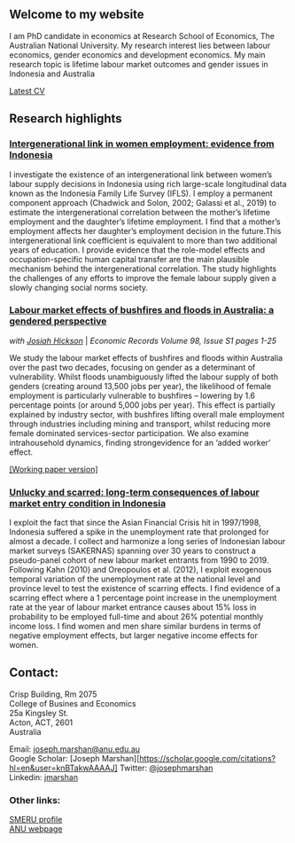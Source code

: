 ## Welcome to my website

I am PhD candidate in economics at Research School of Economics, The Australian National University. My research interest lies between labour economics, gender economics and development economics. My main research topic is lifetime labour market outcomes and gender issues in Indonesia and Australia

[Latest CV](https://jnmarshan.github.io/resume)

## Research highlights

### [Intergenerational link in women employment: evidence from Indonesia](https://jnmarshan.github.io/docs/motherdaughter_web.pdf)
I investigate the existence of an intergenerational link between women’s labour supply decisions in Indonesia using rich large-scale longitudinal data known as the Indonesia Family Life Survey (IFLS). I employ a permanent component approach (Chadwick and Solon, 2002; Galassi et al., 2019) to estimate the intergenerational correlation between the mother’s lifetime employment and the daughter’s lifetime employment. I find that a mother’s employment affects her daughter’s employment decision in the future.This intergenerational link coefficient is equivalent to more than two additional years of education. I provide evidence that the role-model effects and occupation-specific human capital transfer are the main plausible mechanism behind the intergenerational correlation. The study highlights the challenges of any efforts to improve the female labour supply given a slowly changing social norms society.

### [Labour market effects of bushfires and floods in Australia: a gendered perspective](https://onlinelibrary.wiley.com/doi/full/10.1111/1475-4932.12688)
_with [Josiah Hickson](https://www.linkedin.com/in/josh-hickson-a36a4010a/?originalSubdomain=au)_ | _Economic Records Volume 98, Issue S1 pages 1-25_

We study the labour market effects of bushfires and floods within Australia over the past two decades, focusing on gender as a determinant of vulnerability. Whilst floods unambiguously lifted the labour supply of both genders (creating around 13,500 jobs per year), the likelihood of female employment is particularly vulnerable to bushfires – lowering by 1.6 percentage points (or around 5,000 jobs per year). This effect is partially explained by industry sector, with bushfires lifting overall male employment through industries including mining and transport, whilst reducing more female dominated services-sector participation. We also examine intrahousehold dynamics, finding strongevidence for an ‘added worker’ effect.

[\[Working paper version\]](https://jnmarshan.github.io/docs/Compiled_Gendered_consequences_of_natural_disaster_Final_ER.pdf)

### [Unlucky and scarred: long-term consequences of labour market entry condition in Indonesia](https://jnmarshan.github.io/docs/unluckyscarriing_web.pdf)
I exploit the fact that since the Asian Financial Crisis hit in 1997/1998, Indonesia suffered a spike in the unemployment rate that prolonged for almost a decade. I collect and harmonize a long series of Indonesian labour market surveys (SAKERNAS) spanning over 30 years to construct a pseudo-panel cohort of new labour market entrants from 1990 to 2019. Following Kahn (2010) and Oreopoulos et al. (2012), I exploit exogenous temporal variation of the unemployment rate at the national level and province level to test the existence of scarring effects. I find evidence of a scarring effect where a 1 percentage point increase in the unemployment rate at the year of labour market entrance causes about 15% loss in probability to be employed full-time and about 26% potential monthly income loss. I find women and men share similar burdens in terms of negative employment effects, but larger negative income effects for women.

## Contact:
Crisp Building, Rm 2075  
College of Busines and Economics  
25a Kingsley St.  
Acton, ACT, 2601  
Australia

Email: [joseph.marshan@anu.edu.au](mailto:joseph.marshan@anu.edu.au)  
Google Scholar: [Joseph Marshan][https://scholar.google.com/citations?hl=en&user=knBTakwAAAAJ]
Twitter: [@josephmarshan](https://twitter.com/JosephMarshan)  
Linkedin: [jmarshan](https://www.linkedin.com/in/jmarshan/)

### Other links:
[SMERU profile](https://www.smeru.or.id/en/content/joseph-natanael-marshan)   
[ANU webpage](https://www.cbe.anu.edu.au/about/staff-directory/?profile=Joseph-Marshan)
